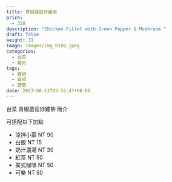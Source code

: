 ```yaml
---
title: 青椒蘑菇炒雞柳
price:
  - 320
description: "Chicken Fillet with Green Pepper & Mushroom "
draft: false
weight: 31
image: images/img_0108.jpeg
categories:
  - 台菜
  - 雞肉
tags:
  - 雞柳
  - 青椒
  - 蘑菇
date: 2023-08-12T03:52:47+08:00
---
```


台菜 青椒蘑菇炒雞柳 簡介

可搭配以下加點

- 涼拌小菜  NT 90
- 白飯 NT 15
- 奶汁濃湯 NT 30
- 紅茶  NT 50
- 美式咖啡 NT 50
- 可樂 NT 50
